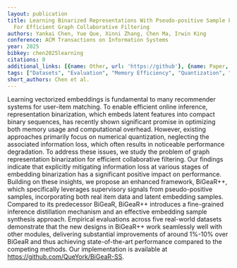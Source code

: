 ```yaml
---
layout: publication
title: Learning Binarized Representations With Pseudo-positive Sample Enhancement
  For Efficient Graph Collaborative Filtering
authors: Yankai Chen, Yue Que, Xinni Zhang, Chen Ma, Irwin King
conference: ACM Transactions on Information Systems
year: 2025
bibkey: chen2025learning
citations: 0
additional_links: [{name: Other, url: 'https://github'}, {name: Paper, url: 'https://arxiv.org/abs/2506.02750'}]
tags: ["Datasets", "Evaluation", "Memory Efficiency", "Quantization", "Recommender Systems", "Tools & Libraries"]
short_authors: Chen et al.
---
```

Learning vectorized embeddings is fundamental to many recommender systems for user-item matching. To enable efficient online inference, representation binarization, which embeds latent features into compact binary sequences, has recently shown significant promise in optimizing both memory usage and computational overhead. However, existing approaches primarily focus on numerical quantization, neglecting the associated information loss, which often results in noticeable performance degradation. To address these issues, we study the problem of graph representation binarization for efficient collaborative filtering. Our findings indicate that explicitly mitigating information loss at various stages of embedding binarization has a significant positive impact on performance. Building on these insights, we propose an enhanced framework, BiGeaR++, which specifically leverages supervisory signals from pseudo-positive samples, incorporating both real item data and latent embedding samples. Compared to its predecessor BiGeaR, BiGeaR++ introduces a fine-grained inference distillation mechanism and an effective embedding sample synthesis approach. Empirical evaluations across five real-world datasets demonstrate that the new designs in BiGeaR++ work seamlessly well with other modules, delivering substantial improvements of around 1%-10% over BiGeaR and thus achieving state-of-the-art performance compared to the competing methods. Our implementation is available at https://github.com/QueYork/BiGeaR-SS.